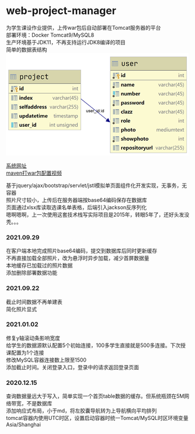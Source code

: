 # web-project-manager
为学生课设作业提供，上传war包后自动部署在Tomcat服务器的平台  
部署环境：Docker Tomcat9/MySQL8  
生产环境基于JDK11，不再支持运行JDK8编译的项目  
简单的数据表结构  
![数据表](./asserts/table.PNG)  

[系统网址](http://114.116.213.241/web-project-manager/)  
[maven打war包配置视频](https://mooc1-1.chaoxing.com/nodedetailcontroller/visitnodedetail?courseId=91374545&knowledgeId=387250418)

基于jquery/ajax/bootstrap/servlet/jstl模拟单页面组件化开发实现，无事务，无容器    
照片尺寸较小，上传后在服务器端按base64编码保存在数据库  
页面通过xlsx库读取选课名单表格，后端引入jackson反序列化  
嗯啊嗯啊，上一次使用这套技术栈写实际项目是2015年，转眼5年了，还好头发没秃。。。  

### 2021.09.29
在客户端本地完成照片base64编码，提交到数据库后同时更新缓存    
不再直接加载全部照片，改为悬浮时异步加载，减少首屏数据量  
本地缓存已加载过的照片数据  
添加删除部署数据功能  

### 2021.09.22
截止时间数据不再单建表  
简化照片显式  

### 2021.01.02
修复y轴滚动条影响宽度  
给学生的数据源默认配置5个初始连接，100多学生直接就是500多连接。下次授课配置为1个连接  
修改MySQL容器连接数上限至1500  
添加截止时间。关闭登录入口，登录中的请求返回登录页面  

### 2020.12.15
查询数据量远大于写入，简单实现一个首页table数据的缓存。但系统瓶颈在5M网络带宽，不是数据库  
添加响应式布局，小于md，将左胶囊导航转为上导航横向平均排列    
tomcat容器内使用UTC时区，设置启动容器时统一Tomcat/MySQL时区环境变量Asia/Shanghai  